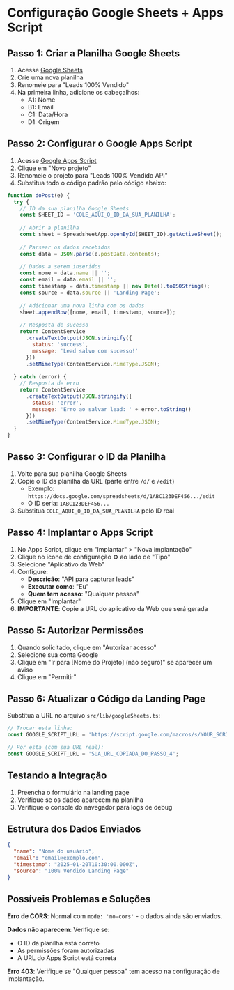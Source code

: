 
# Configuração Google Sheets + Apps Script

## Passo 1: Criar a Planilha Google Sheets

1. Acesse [Google Sheets](https://sheets.google.com)
2. Crie uma nova planilha
3. Renomeie para "Leads 100% Vendido"
4. Na primeira linha, adicione os cabeçalhos:
   - A1: Nome
   - B1: Email
   - C1: Data/Hora
   - D1: Origem

## Passo 2: Configurar o Google Apps Script

1. Acesse [Google Apps Script](https://script.google.com)
2. Clique em "Novo projeto"
3. Renomeie o projeto para "Leads 100% Vendido API"
4. Substitua todo o código padrão pelo código abaixo:

```javascript
function doPost(e) {
  try {
    // ID da sua planilha Google Sheets
    const SHEET_ID = 'COLE_AQUI_O_ID_DA_SUA_PLANILHA';
    
    // Abrir a planilha
    const sheet = SpreadsheetApp.openById(SHEET_ID).getActiveSheet();
    
    // Parsear os dados recebidos
    const data = JSON.parse(e.postData.contents);
    
    // Dados a serem inseridos
    const nome = data.name || '';
    const email = data.email || '';
    const timestamp = data.timestamp || new Date().toISOString();
    const source = data.source || 'Landing Page';
    
    // Adicionar uma nova linha com os dados
    sheet.appendRow([nome, email, timestamp, source]);
    
    // Resposta de sucesso
    return ContentService
      .createTextOutput(JSON.stringify({
        status: 'success',
        message: 'Lead salvo com sucesso!'
      }))
      .setMimeType(ContentService.MimeType.JSON);
      
  } catch (error) {
    // Resposta de erro
    return ContentService
      .createTextOutput(JSON.stringify({
        status: 'error',
        message: 'Erro ao salvar lead: ' + error.toString()
      }))
      .setMimeType(ContentService.MimeType.JSON);
  }
}
```

## Passo 3: Configurar o ID da Planilha

1. Volte para sua planilha Google Sheets
2. Copie o ID da planilha da URL (parte entre `/d/` e `/edit`)
   - Exemplo: `https://docs.google.com/spreadsheets/d/1ABC123DEF456.../edit`
   - O ID seria: `1ABC123DEF456...`
3. Substitua `COLE_AQUI_O_ID_DA_SUA_PLANILHA` pelo ID real

## Passo 4: Implantar o Apps Script

1. No Apps Script, clique em "Implantar" > "Nova implantação"
2. Clique no ícone de configuração ⚙️ ao lado de "Tipo"
3. Selecione "Aplicativo da Web"
4. Configure:
   - **Descrição**: "API para capturar leads"
   - **Executar como**: "Eu"
   - **Quem tem acesso**: "Qualquer pessoa"
5. Clique em "Implantar"
6. **IMPORTANTE**: Copie a URL do aplicativo da Web que será gerada

## Passo 5: Autorizar Permissões

1. Quando solicitado, clique em "Autorizar acesso"
2. Selecione sua conta Google
3. Clique em "Ir para [Nome do Projeto] (não seguro)" se aparecer um aviso
4. Clique em "Permitir"

## Passo 6: Atualizar o Código da Landing Page

Substitua a URL no arquivo `src/lib/googleSheets.ts`:

```typescript
// Trocar esta linha:
const GOOGLE_SCRIPT_URL = 'https://script.google.com/macros/s/YOUR_SCRIPT_ID/exec';

// Por esta (com sua URL real):
const GOOGLE_SCRIPT_URL = 'SUA_URL_COPIADA_DO_PASSO_4';
```

## Testando a Integração

1. Preencha o formulário na landing page
2. Verifique se os dados aparecem na planilha
3. Verifique o console do navegador para logs de debug

## Estrutura dos Dados Enviados

```json
{
  "name": "Nome do usuário",
  "email": "email@exemplo.com",
  "timestamp": "2025-01-20T10:30:00.000Z",
  "source": "100% Vendido Landing Page"
}
```

## Possíveis Problemas e Soluções

**Erro de CORS**: Normal com `mode: 'no-cors'` - o dados ainda são enviados.

**Dados não aparecem**: Verifique se:
- O ID da planilha está correto
- As permissões foram autorizadas
- A URL do Apps Script está correta

**Erro 403**: Verifique se "Qualquer pessoa" tem acesso na configuração de implantação.
